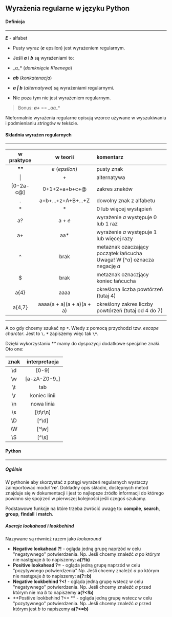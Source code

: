 ## Wyrażenia regularne w języku Python

#### Definicja
___
**_E_** - alfabet
+ Pusty wyraz (**_e_** epsilon) jest wyrażeniem regularnym.
+ Jeśli **_a_** i **_b_** są wyrażeniami to:
 + **_a*_** (_domknięcie Kleenego_)
 + **_ab_** (_konkatenacja_)
 + **_a | b_** (_alternatywa_)
są wyrażeniami regularnymi.

+ Nic poza tym nie jest wyrażeniem regularnym.

> Bonus:
**_a+_** == **_aa*_**
>

Nieformalnie wyrażenia regularne opisują wzorce używane w wyszukiwaniu
i podmienianiu _stringów_ w tekście.

#### Składnia wyrażen regularnych
___
**w praktyce** | **w teorii** | **komentarz**
:---: | :---: | :---
**_""_** | _e_ (_epsilon_) | pusty znak
<text>&#124;</text>| + | alternatywa
[0-2a-c@] | 0+1+2+a+b+c+@  |  zakres znaków
. | a+b+...+z+A+B+...+Z | dowolny znak z alfabetu
* | * | 0 lub więcej wystąpień
a? | a + _e_ | wyrażenie _a_ występuje 0 lub 1 raz
a+ | aa* | wyrażenie _a_ występuje 1 lub więcej razy
^ | brak | metaznak ozaczający początek łańcucha <br>Uwaga! W [^_a_] oznacza negację _a_
$ | brak | metaznak oznaczjący koniec łańcucha
a{4} | aaaa | określona liczba powtórzeń (tutaj 4)
a{4,7} | aaaa(a + a)(a + a)(a + a) | określony zakres liczby powtórzeń (tutaj od 4 do 7)

___

A co gdy chcemy szukać np **`*`**. Wtedy z pomocą przychodzi tzw. _escape charcter_. Jest to **`\`**.
**`*`** zapiszemy więc tak **`\*`**.

Dzięki wykorzystaniu **\** mamy do dyspozycji dodatkowe specjalne znaki.
Oto one:

**znak** | **interpretacja**
:---: | :---:
\d | [0-9]
\w | [a-zA-Z0-9_]
\t | tab
\r | koniec linii
\n | nowa linia
\s | [\t\r\n]
\D | [^\d]
\W | [^\w]
\S | [^\s]

#### Python
___

##### Ogólnie
W pythonie aby skorzystać z potęgi wyrażeń regularnych wystaczy zaimportować moduł '**re**'.
Dokładny opis składni, dostępnych metod znajduje się w dokumentacji i jest to najlepsze źródło
informacji do którego powinno się spojrzeć w pierwszej kolejności jeśli czegoś szukamy.

Podstawowe funkcje na które trzeba zwrócić uwagę to: **compile**, **search**, **group**, **findall** i **match**.

##### Asercje lookahead i lookbehind
Nazywane są również razem jako _lookaround_

+ **Negative lookahead ?!** - ogląda jedną grupę naprzód w celu "negatywnego" potwierdzenia.
Np. Jeśli chcemy znaleźć _a_ po którym nie następuje _b_ to napiszemy: **a(?!b)**
+ **Positive lookahead ?=** - ogląda jedną grupę naprzód w celu "pozytywnego potwierdzenia"
Np. Jeśli chcemy znaleźć _a_ po którym nie następuje _b_ to napiszemy: **a(?=b)**
+ **Negative lookbehind ?<!** -  ogląda jedną grupę wstecz w celu "negatywnego" potwierdzenia.
Np. Jeśli chcemy znaleźć _a_ przed którym nie ma _b_ to napiszemy **a(?<!b)**
+ **Postiive lookbehind ?<= ** - ogląda jedną grupę wstecz w celu "pozytywnego" potwierdzenia.
Np. Jeśli chcemy znaleźć _a_ przed którym jest _b_ to napiszemy **a(?<=b)**
